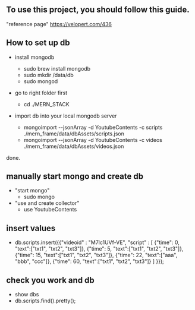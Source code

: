 
## To use this project, you should follow this guide.
"reference page"
https://velopert.com/436

## How to set up db
- install mongodb
  - sudo brew install mongodb
  - sudo mkdir /data/db
  - sudo mongod

- go to right folder first
  - cd ./MERN_STACK

- import db into your local mongodb server
  - mongoimport --jsonArray  -d YoutubeContents -c scripts ./mern_frame/data/dbAssets/scripts.json
  - mongoimport --jsonArray  -d YoutubeContents -c videos ./mern_frame/data/dbAssets/videos.json

done.

## manually start mongo and create db
- "start mongo"
  - sudo mongo
- "use and create collector"
  - use YoutubeContents
## insert values
- db.scripts.insert({{"videoid" : "M7lc1UVf-VE", "script" :
        [
            {"time": 0, "text":["txt1", "txt2", "txt3"]},
            {"time": 5, "text":["txt1", "txt2", "txt3"]},
            {"time": 15, "text":["txt1", "txt2", "txt3"]},
            {"time": 22, "text":["aaa", "bbb", "ccc"]},
            {"time": 60, "text":["txt1", "txt2", "txt3"]}
        ]
    }});
## check you work and db
- show dbs
- db.scripts.find().pretty();



